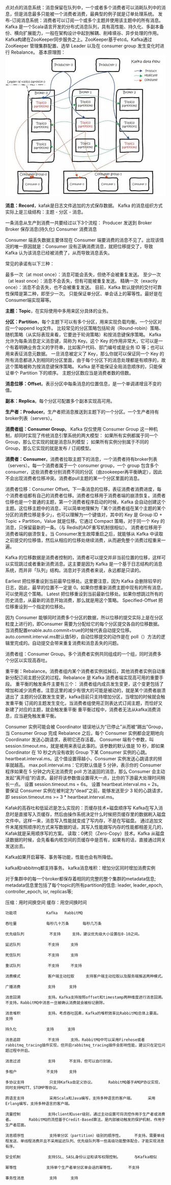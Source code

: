 点对点的消息系统：消息保留在队列中，一个或者多个消费者可以消耗队列中的消息，但是消息最多只能被一个消费者消费，最典型的例子就是订单处理系统。
发布-订阅消息系统：消费者可以订阅一个或多个主题并使用该主题中的所有消息。
Kafka 是一个Scala语言开发的分布式消息队列，具有高性能、持久化、多副本备份、横向扩展能力，一般在架构设计中起到解耦、削峰填谷、异步处理的作用。
Kafka构建在ZooKeeper同步服务之上。ZooKeeper基于etcd。Kafka通过 ZooKeeper 管理集群配置、选举 Leader 以及在 consumer group 发生变化时进行 Rebalance。
基本原理图：
![](../images/kafka基本原理.jpg)



**消息：Record**，kafak是日志文件追加的方式保存数据。
Kafka 的消息组织方式实际上是三级结构：主题 - 分区 - 消息。

一条消息从生产到消费一共要经过以下3个流程：
Producer 发送到 Broker
Broker 保存消息(持久化)
Consumer 消费消息

Consumer 端丢失数据主要体现在 Consumer 端要消费的消息不见了。出现该情况的唯一原因就是：Consumer 没有正确消费消息，就把位移提交了，导致 Kafka 认为该消息已经被消费了，从而导致消息丢失。

常见的承诺有以下三种：

最多一次（at most once）：消息可能会丢失，但绝不会被重复发送。
至少一次（at least once）：消息不会丢失，但有可能被重复发送。
精确一次（exactly once）：消息不会丢失，也不会被重复发送。
目前，Kafka 默认提供的交付可靠性保障是第二种，即至少一次。
只能保证单分区、单会话上的幂等性。最好是在Consumer端实现幂等。

**主题：Topic**，在实际使用中多用来区分具体的业务。

**分区：Partition**，每个主题下可以有多个分区，用来实现负载均衡。一个分区对应一个append log文件。
比较常见的分区策略包括轮询（Round-robin）策略、随机策略（从实际表现来看，它要逊于轮询策略）和按消息键保序策略。
Kafka 允许为每条消息定义消息键，简称为 Key。这个 Key 的作用非常大，它可以是一个有着明确业务含义的字符串，比如客户代码、部门编号或是业务 ID 等；也可以用来表征消息元数据。
一旦消息被定义了 Key，那么你就可以保证同一个 Key 的所有消息都进入到相同的分区里面，由于每个分区下的消息处理都是有顺序的，故这个策略被称为按消息键保序策略。
Kafka 是不能保证全局消息顺序的，只能保证单个 Partition 下的顺序。
主题分区数应当是消费者数的倍数。

**消息位移：Offset**。表示分区中每条消息的位置信息，是一个单调递增且不变的值。

**副本：Replica**。每个分区可配置多个副本实现高可用。

**生产者：Producer**。生产者把消息推送到主题下的一个分区。一个生产者持有broker列表（servers）。

**消费者组：Consumer Group**。
Kafka 仅仅使用 Consumer Group 这一种机制，却同时实现了传统消息引擎系统的两大模型：
如果所有实例都属于同一个 Group，那么它实现的就是消息队列模型；
如果所有实例分别属于不同的 Group，那么它实现的就是发布 / 订阅模型。

**消费者：Consumer**。消费者拉取主题下的消息，一个消费者持有broker列表（servers）。每一个消费者属于一个 consumer group，一个 group 包含多个 consumer，这些消费者分别消费不同的分区（由zookeeper再平衡确定），因此不会出现消费者位移冲突。消费者pull主题的某一个分区里面的消息。

消费者位移：Consumer Offset。下一条消息的位移，表征消费者消费进度，每个消费者组都有自己的消费者位移。消费者位移用于消费者端的崩溃恢复。消费者位移也是一个普通的主题，第一个消费者程序启动的时候，Kafka 会自动创建这个主题。这位移主题中的消息，可以简单地理解为「某个消费者组在某个主题的某个分区的消费位移是多少」，也可以理解为一个键值对，其中的 Key 是 Group ID + Topic + Partition，Value 就是位移。它通过 Compact 策略，对于同一个 Key 的消息，只保留最新的一条。（与 Redis的AOF重写机制很相似）。
消费者位移用于消费者端的崩溃恢复。当 Consumer发生故障重启之后，就能够从 Kafka 中读取之前提交的位移值，然后从相应的位移处继续消费，从而避免整个消费过程重来一遍。

Kafka 的位移数据是消费者控制的，消费者可以提交并非当前位置的位移，这样可以实现跳过或者重新消费消息。这主要是因为 Kafka 是一个基于日志结构的消息系统，而并非「队列」结构。消息对于消费者来说，永远都是只读的。

Earliest
把位移重设到当前最早位移处。这里要注意，因为 Kafka 会删除较早的日志，因此，最早的位置不一定是 0。如果你想重新消费主题中现有的所有消息，可以使用这个策略。
Latest
把位移重设到当前最新位移处。如果你想跳过所有的历史消息，从最新的消息开始消费，那么就是用这个策略。
Specified-Offset
把位移重设到一个指定的位移处。

因为 Consumer 能够同时消费多个分区的数据，所以位移的提交实际上是在分区粒度上进行的，即Consumer 需要为分配给它的每个分区提交各自的位移数据。
当消费配置enable.auto.commit=true的时候代表自动提交位移。
auto.commit.interval.ms默认值5秒，自动位移提交的动作是在 poll（）方法的逻辑里完成的。自动提交会带来重复消费和消息丢失的问题。

消费者组：Consumer Group。多个消费者实例共同组成的一个组，同时消费多个分区以实现高吞吐。

重平衡：Rebalance。消费者组内某个消费者实例挂掉后，其他消费者实例自动重新分配订阅主题分区的过程。Rebalance 是 Kafka 消费者端实现高可用的重要手段。
重平衡的触发条件主要有三个：
消费者组内成员发生变更，这个变更包括了增加和减少消费者。注意这里的减少有很大的可能是被动的，就是某个消费者崩溃退出了
主题的分区数发生变更，kafka目前只支持增加分区，当增加的时候就会触发重平衡
订阅的主题发生变化，当消费者组使用正则表达式订阅主题，而恰好又新建了对应的主题，就会触发重平衡
重平衡过程中，消费者无法从kafka消费消息，应当避免触发重平衡。

Consumer 实例可能会被 Coordinator 错误地认为“已停止”从而被“踢出”Group，当 Consumer Group 完成 Rebalance 之后，每个 Consumer 实例都会定期地向 Coordinator 发送心跳请求，表明它还存活着。
Consumer 端有个参数，叫 session.timeout.ms，就是被用来表征此事的。该参数的默认值是 10 秒，即如果 Coordinator 在 10 秒之内没有收到 Group 下某 Consumer 实例的心跳。
heartbeat.interval.ms。这个值设置得越小，Consumer 实例发送心跳请求的频率就越高。
max.poll.interval.ms：它的默认值是 5 分钟，表示你的 Consumer 程序如果在 5 分钟之内无法消费完 poll 方法返回的消息，那么 Consumer 会主动发起“离开组”的请求。最好将该参数值设置得大一点，比你的下游最大处理时间稍长一点。
设置 session.timeout.ms = 6s。
设置 heartbeat.interval.ms = 2s。
要保证 Consumer 实例在被判定为“dead”之前，能够发送至少 3 轮的心跳请求，即 session.timeout.ms >= 3 * heartbeat.interval.ms。

Kafak的高吞吐和低延迟是怎么实现的：页缓存技术+磁盘顺序写
Kafka在写入消息时是直接写入页缓存，然后由操作系统决定什么时候把页缓存里的数据刷入磁盘文件中。这样一来，消息写入性能就变成了写内存，不是在写磁盘。
通过追加文件末尾按照顺序的方式来写数据的话，其写入性能跟写内存的性能都相差无几的，Kafak就是采用顺序写的方案。
读取：0拷贝（Zero-Copy）技术。Kafka 从磁盘读数据的时候，会先看看内核空间的页缓存中是否有，如果有的话，直接通过网关发送出去。

Kafka如果开启幂等、事务等功能，性能也会有所降低。

kafka和rabbitmq都支持事务。
kafka消息堆积：增加分区同时增加消费实例

对于集群中的每一个broker都保存着相同的完整的整个集群的metadata信息;
metadata信息里包括了每个topic的所有partition的信息: leader, leader_epoch, controller_epoch, isr, replicas等;

压缩：用时间换空间
缓存：用空间换时间

	功能项				Kafka	RabbitMQ

	吞吐量				每秒几十万条		每秒几万条

	优先级队列			不支持		支持。建议优先级大小设置在0-10之间。

	延迟队列			不支持		支持

	死信队列			不支持		支持

	重试队列			不支持		不支持

	消费模式			客户端主动拉取		支持客户端主动拉取以及服务端推送两种模式。

	广播消费			支持		支持

	消息回溯			支持。Kafka支持按照offset和timestamp两种维度进行消息回溯。		不支持。RabbitMQ中消息一旦被确认消费就会被标记删除。

	消息堆积			支持。考虑吞吐因素，Kafka的堆积效率比RabbitMQ总体上要高。		支持

	持久化				支持		支持

	消息追踪			不支持		支持。RabbitMQ中可以采用Firehose或者rabbitmq_tracing插件实现，但开启rabbitmq_tracing插件会影响性能，建议只在定位问题过程中开启。

	消息过滤			支持		不支持，但可以自行封装。

	多租户				不支持		支持

	多协议支持			只支持Kafka自定义协议。		RabbitMQ基于AMQP协议实现，同时支持MQTT、STOMP等协议。

	跨语言支持			采用Scala和Java编写，支持多种语言的客户端。		采用Erlang编写，支持多种语言的客户端。

	流量控制			支持client和user级别，通过主动设置可将流控作用于生产者或消费者。		RabbitMQ的流控基于Credit-Based算法，是内部被动触发的保护机制，作用于生产者层面。

	消息顺序性			支持单分区（partition）级别的顺序性。		不支持。需要单线程发送、单线程消费并且不采用延迟队列、优先级队列等一些高级功能整体配合，才能实现消息有序。

	安全机制			支持SSL、SASL身份认证和读写权限控制。		与Kafka相似

	幂等性				支持单个生产者单分区单会话的幂等性。		不支持

	事务性消息			支持		支持
